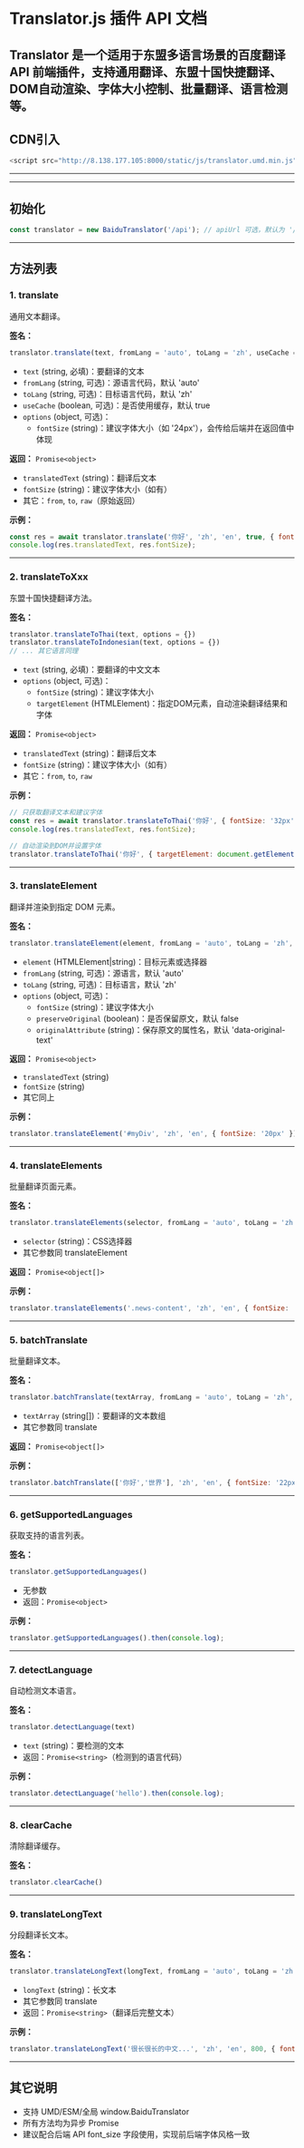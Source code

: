 # Translator.js 插件 API 文档

Translator 是一个适用于东盟多语言场景的百度翻译 API 前端插件，支持通用翻译、东盟十国快捷翻译、DOM自动渲染、字体大小控制、批量翻译、语言检测等。
---

## CDN引入

```js
<script src="http://8.138.177.105:8000/static/js/translator.umd.min.js"></script>
```

---

---

## 初始化

```js
const translator = new BaiduTranslator('/api'); // apiUrl 可选，默认为 '/api'
```

---

## 方法列表

### 1. translate

通用文本翻译。

**签名：**
```js
translator.translate(text, fromLang = 'auto', toLang = 'zh', useCache = true, options = {})
```
- `text` (string, 必填)：要翻译的文本
- `fromLang` (string, 可选)：源语言代码，默认 'auto'
- `toLang` (string, 可选)：目标语言代码，默认 'zh'
- `useCache` (boolean, 可选)：是否使用缓存，默认 true
- `options` (object, 可选)：
  - `fontSize` (string)：建议字体大小（如 '24px'），会传给后端并在返回值中体现

**返回：** `Promise<object>`
- `translatedText` (string)：翻译后文本
- `fontSize` (string)：建议字体大小（如有）
- 其它：`from`, `to`, `raw`（原始返回）

**示例：**
```js
const res = await translator.translate('你好', 'zh', 'en', true, { fontSize: '28px' });
console.log(res.translatedText, res.fontSize);
```

---

### 2. translateToXxx

东盟十国快捷翻译方法。

**签名：**
```js
translator.translateToThai(text, options = {})
translator.translateToIndonesian(text, options = {})
// ... 其它语言同理
```
- `text` (string, 必填)：要翻译的中文文本
- `options` (object, 可选)：
  - `fontSize` (string)：建议字体大小
  - `targetElement` (HTMLElement)：指定DOM元素，自动渲染翻译结果和字体

**返回：** `Promise<object>`
- `translatedText` (string)：翻译后文本
- `fontSize` (string)：建议字体大小（如有）
- 其它：`from`, `to`, `raw`

**示例：**
```js
// 只获取翻译文本和建议字体
const res = await translator.translateToThai('你好', { fontSize: '32px' });
console.log(res.translatedText, res.fontSize);

// 自动渲染到DOM并设置字体
translator.translateToThai('你好', { targetElement: document.getElementById('myDiv'), fontSize: '32px' });
```

---

### 3. translateElement

翻译并渲染到指定 DOM 元素。

**签名：**
```js
translator.translateElement(element, fromLang = 'auto', toLang = 'zh', options = {})
```
- `element` (HTMLElement|string)：目标元素或选择器
- `fromLang` (string, 可选)：源语言，默认 'auto'
- `toLang` (string, 可选)：目标语言，默认 'zh'
- `options` (object, 可选)：
  - `fontSize` (string)：建议字体大小
  - `preserveOriginal` (boolean)：是否保留原文，默认 false
  - `originalAttribute` (string)：保存原文的属性名，默认 'data-original-text'

**返回：** `Promise<object>`
- `translatedText` (string)
- `fontSize` (string)
- 其它同上

**示例：**
```js
translator.translateElement('#myDiv', 'zh', 'en', { fontSize: '20px' });
```

---

### 4. translateElements

批量翻译页面元素。

**签名：**
```js
translator.translateElements(selector, fromLang = 'auto', toLang = 'zh', options = {})
```
- `selector` (string)：CSS选择器
- 其它参数同 translateElement

**返回：** `Promise<object[]>`

**示例：**
```js
translator.translateElements('.news-content', 'zh', 'en', { fontSize: '18px' });
```

---

### 5. batchTranslate

批量翻译文本。

**签名：**
```js
translator.batchTranslate(textArray, fromLang = 'auto', toLang = 'zh', options = {})
```
- `textArray` (string[])：要翻译的文本数组
- 其它参数同 translate

**返回：** `Promise<object[]>`

**示例：**
```js
translator.batchTranslate(['你好','世界'], 'zh', 'en', { fontSize: '22px' }).then(console.log);
```

---

### 6. getSupportedLanguages

获取支持的语言列表。

**签名：**
```js
translator.getSupportedLanguages()
```
- 无参数
- 返回：`Promise<object>`

**示例：**
```js
translator.getSupportedLanguages().then(console.log);
```

---

### 7. detectLanguage

自动检测文本语言。

**签名：**
```js
translator.detectLanguage(text)
```
- `text` (string)：要检测的文本
- 返回：`Promise<string>`（检测到的语言代码）

**示例：**
```js
translator.detectLanguage('hello').then(console.log);
```

---

### 8. clearCache

清除翻译缓存。

**签名：**
```js
translator.clearCache()
```

---

### 9. translateLongText

分段翻译长文本。

**签名：**
```js
translator.translateLongText(longText, fromLang = 'auto', toLang = 'zh', maxSegmentLength = 1000, options = {})
```
- `longText` (string)：长文本
- 其它参数同 translate
- 返回：`Promise<string>`（翻译后完整文本）

**示例：**
```js
translator.translateLongText('很长很长的中文...', 'zh', 'en', 800, { fontSize: '18px' }).then(console.log);
```

---

## 其它说明
- 支持 UMD/ESM/全局 window.BaiduTranslator
- 所有方法均为异步 Promise
- 建议配合后端 API font_size 字段使用，实现前后端字体风格一致 
